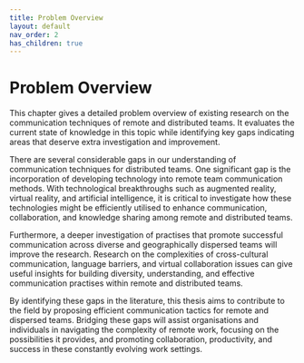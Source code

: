 ```yaml
---
title: Problem Overview
layout: default
nav_order: 2
has_children: true
---
```



# Problem Overview 

This chapter gives a detailed problem overview of existing research on the communication techniques of remote and distributed teams. It evaluates the current state of knowledge in this topic while identifying key gaps indicating areas that deserve extra investigation and improvement.

There are several considerable gaps in our understanding of communication techniques for distributed teams. One significant gap is the incorporation of developing technology into remote team communication methods. With technological breakthroughs such as augmented reality, virtual reality, and artificial intelligence, it is critical to investigate how these technologies might be efficiently utilised to enhance communication, collaboration, and knowledge sharing among remote and distributed teams.

Furthermore, a deeper investigation of practises that promote successful communication across diverse and geographically dispersed teams will improve the research. Research on the complexities of cross-cultural communication, language barriers, and virtual collaboration issues can give useful insights for building diversity, understanding, and effective communication practises within remote and distributed teams.

By identifying these gaps in the literature, this thesis aims to contribute to the field by proposing efficient communication tactics for remote and dispersed teams. Bridging these gaps will assist organisations and individuals in navigating the complexity of remote work, focusing on the possibilities it provides, and promoting collaboration, productivity, and success in these constantly evolving work settings.


